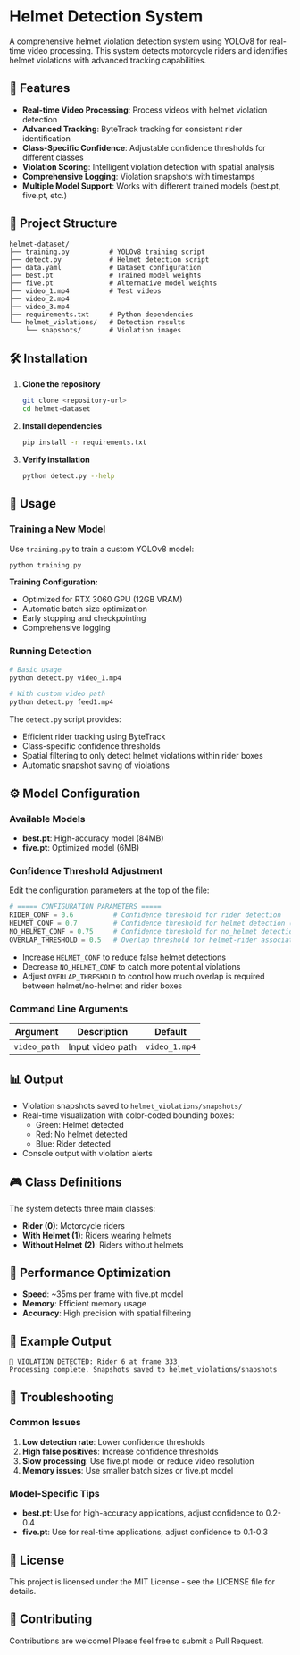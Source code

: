 # Helmet Detection System

A comprehensive helmet violation detection system using YOLOv8 for real-time video processing. This system detects motorcycle riders and identifies helmet violations with advanced tracking capabilities.

## 🚀 Features

- **Real-time Video Processing**: Process videos with helmet violation detection
- **Advanced Tracking**: ByteTrack tracking for consistent rider identification
- **Class-Specific Confidence**: Adjustable confidence thresholds for different classes
- **Violation Scoring**: Intelligent violation detection with spatial analysis
- **Comprehensive Logging**: Violation snapshots with timestamps
- **Multiple Model Support**: Works with different trained models (best.pt, five.pt, etc.)

## 📁 Project Structure

```
helmet-dataset/
├── training.py          # YOLOv8 training script
├── detect.py            # Helmet detection script
├── data.yaml            # Dataset configuration
├── best.pt              # Trained model weights
├── five.pt              # Alternative model weights
├── video_1.mp4          # Test videos
├── video_2.mp4
├── video_3.mp4
├── requirements.txt     # Python dependencies
└── helmet_violations/   # Detection results
    └── snapshots/       # Violation images
```

## 🛠️ Installation

1. **Clone the repository**
   ```bash
   git clone <repository-url>
   cd helmet-dataset
   ```

2. **Install dependencies**
   ```bash
   pip install -r requirements.txt
   ```

3. **Verify installation**
   ```bash
   python detect.py --help
   ```

## 🎯 Usage

### Training a New Model

Use `training.py` to train a custom YOLOv8 model:

```bash
python training.py
```

**Training Configuration:**
- Optimized for RTX 3060 GPU (12GB VRAM)
- Automatic batch size optimization
- Early stopping and checkpointing
- Comprehensive logging

### Running Detection

```bash
# Basic usage
python detect.py video_1.mp4

# With custom video path
python detect.py feed1.mp4
```

The `detect.py` script provides:
- Efficient rider tracking using ByteTrack
- Class-specific confidence thresholds
- Spatial filtering to only detect helmet violations within rider boxes
- Automatic snapshot saving of violations

## ⚙️ Model Configuration

### Available Models

- **best.pt**: High-accuracy model (84MB)
- **five.pt**: Optimized model (6MB)

### Confidence Threshold Adjustment

Edit the configuration parameters at the top of the file:

```python
# ===== CONFIGURATION PARAMETERS =====
RIDER_CONF = 0.6          # Confidence threshold for rider detection
HELMET_CONF = 0.7         # Confidence threshold for helmet detection (class 1)
NO_HELMET_CONF = 0.75     # Confidence threshold for no_helmet detection (class 2)
OVERLAP_THRESHOLD = 0.5   # Overlap threshold for helmet-rider association
```

- Increase `HELMET_CONF` to reduce false helmet detections
- Decrease `NO_HELMET_CONF` to catch more potential violations
- Adjust `OVERLAP_THRESHOLD` to control how much overlap is required between helmet/no-helmet and rider boxes

### Command Line Arguments

| Argument | Description | Default |
|----------|-------------|---------|
| `video_path` | Input video path | `video_1.mp4` |

## 📊 Output

- Violation snapshots saved to `helmet_violations/snapshots/`
- Real-time visualization with color-coded bounding boxes:
  - Green: Helmet detected
  - Red: No helmet detected
  - Blue: Rider detected
- Console output with violation alerts

## 🎮 Class Definitions

The system detects three main classes:

- **Rider (0)**: Motorcycle riders
- **With Helmet (1)**: Riders wearing helmets
- **Without Helmet (2)**: Riders without helmets

## 🔧 Performance Optimization

- **Speed**: ~35ms per frame with five.pt model
- **Memory**: Efficient memory usage
- **Accuracy**: High precision with spatial filtering

## 📝 Example Output

```
🚨 VIOLATION DETECTED: Rider 6 at frame 333
Processing complete. Snapshots saved to helmet_violations/snapshots
```

## 🐛 Troubleshooting

### Common Issues

1. **Low detection rate**: Lower confidence thresholds
2. **High false positives**: Increase confidence thresholds
3. **Slow processing**: Use five.pt model or reduce video resolution
4. **Memory issues**: Use smaller batch sizes or five.pt model

### Model-Specific Tips

- **best.pt**: Use for high-accuracy applications, adjust confidence to 0.2-0.4
- **five.pt**: Use for real-time applications, adjust confidence to 0.1-0.3

## 📄 License

This project is licensed under the MIT License - see the LICENSE file for details.

## 🤝 Contributing

Contributions are welcome! Please feel free to submit a Pull Request. 